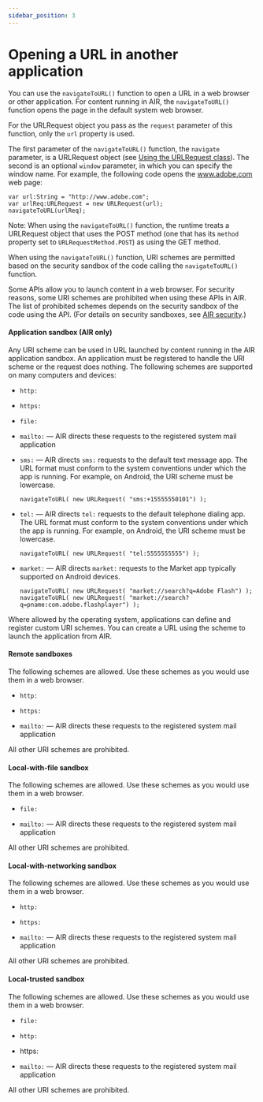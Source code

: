 ```yaml
---
sidebar_position: 3
---
```


# Opening a URL in another application

You can use the `navigateToURL()` function to open a URL in a web browser or
other application. For content running in AIR, the `navigateToURL()` function
opens the page in the default system web browser.

For the URLRequest object you pass as the `request` parameter of this function,
only the `url` property is used.

The first parameter of the `navigateToURL()` function, the `navigate` parameter,
is a URLRequest object (see
[Using the URLRequest class](./loading-external-data.md#using-the-urlrequest-class)).
The second is an optional `window` parameter, in which you can specify the
window name. For example, the following code opens the www.adobe.com web page:

    var url:String = "http://www.adobe.com";
    var urlReq:URLRequest = new URLRequest(url);
    navigateToURL(urlReq);

Note: When using the `navigateToURL()` function, the runtime treats a URLRequest
object that uses the POST method (one that has its `method` property set to
`URLRequestMethod.POST`) as using the GET method.

When using the `navigateToURL()` function, URI schemes are permitted based on
the security sandbox of the code calling the `navigateToURL()` function.

Some APIs allow you to launch content in a web browser. For security reasons,
some URI schemes are prohibited when using these APIs in AIR. The list of
prohibited schemes depends on the security sandbox of the code using the API.
(For details on security sandboxes, see
[AIR security](../../security/air-security/index.md).)

#### Application sandbox (AIR only)

Any URI scheme can be used in URL launched by content running in the AIR
application sandbox. An application must be registered to handle the URI scheme
or the request does nothing. The following schemes are supported on many
computers and devices:

- `http:`

- `https:`

- `file:`

- `mailto:` — AIR directs these requests to the registered system mail
  application

- `sms:` — AIR directs `sms:` requests to the default text message app. The URL
  format must conform to the system conventions under which the app is running.
  For example, on Android, the URI scheme must be lowercase.

      navigateToURL( new URLRequest( "sms:+15555550101") );

- `tel:` — AIR directs `tel:` requests to the default telephone dialing app. The
  URL format must conform to the system conventions under which the app is
  running. For example, on Android, the URI scheme must be lowercase.

      navigateToURL( new URLRequest( "tel:5555555555") );

- `market:` — AIR directs `market:` requests to the Market app typically
  supported on Android devices.

      navigateToURL( new URLRequest( "market://search?q=Adobe Flash") );
      navigateToURL( new URLRequest( "market://search?q=pname:com.adobe.flashplayer") );

Where allowed by the operating system, applications can define and register
custom URI schemes. You can create a URL using the scheme to launch the
application from AIR.

#### Remote sandboxes

The following schemes are allowed. Use these schemes as you would use them in a
web browser.

- `http:`

- `https:`

- `mailto:` — AIR directs these requests to the registered system mail
  application

All other URI schemes are prohibited.

#### Local-with-file sandbox

The following schemes are allowed. Use these schemes as you would use them in a
web browser.

- `file:`

- `mailto:` — AIR directs these requests to the registered system mail
  application

All other URI schemes are prohibited.

#### Local-with-networking sandbox

The following schemes are allowed. Use these schemes as you would use them in a
web browser.

- `http:`

- `https:`

- `mailto:` — AIR directs these requests to the registered system mail
  application

All other URI schemes are prohibited.

#### Local-trusted sandbox

The following schemes are allowed. Use these schemes as you would use them in a
web browser.

- `file:`

- `http:`

- https:

- `mailto:` — AIR directs these requests to the registered system mail
  application

All other URI schemes are prohibited.
